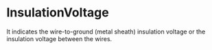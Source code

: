 InsulationVoltage
=================

It indicates the wire-to-ground (metal sheath) insulation voltage or the insulation voltage between the wires.
